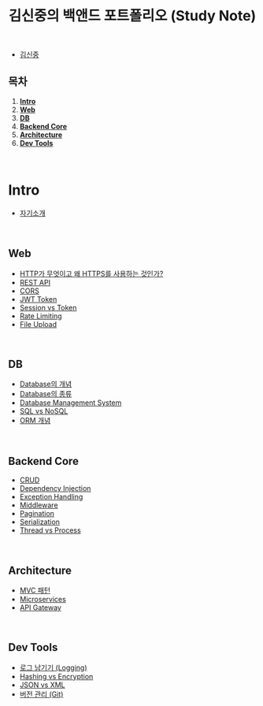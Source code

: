 <div align="center">
  <br />
  <h1>김신중의 백앤드 포트폴리오 (Study Note)</h1>
  <br />
</div>                    


- [김신중](https://github.com/ksj1119/KimSinJoong_Dev_Study_note/blob/main/ksj_study_note/intro/introduce.md)

## 목차

1. [**Intro**](#Intro)
2. [**Web**](#Web)
3. [**DB**](#DB)
4. [**Backend Core**](#Backend-Core)
5. [**Architecture**](#Architecture)
6. [**Dev Tools**](#Dev-Tools)

<br />

# Intro
- [자기소개](https://github.com/ksj1119/KimSinJoong_Dev_Study_note/blob/main/ksj_study_note/intro/introduce.md)

<br />

## Web
- [HTTP가 무엇이고 왜 HTTPS를 사용하는 것인가?](https://github.com/ksj1119/KimSinJoong_Dev_Study_note/blob/main/ksj_study_note/web/WEB_HTTP_HTTPS.md)
- [REST API](https://github.com/ksj1119/KimSinJoong_Dev_Study_note/blob/main/ksj_study_note/web/REST_API.md)
- [CORS](https://github.com/ksj1119/KimSinJoong_Dev_Study_note/blob/main/ksj_study_note/web/CORS.md)
- [JWT Token](https://github.com/ksj1119/KimSinJoong_Dev_Study_note/blob/main/ksj_study_note/web/JWT_Token.md)
- [Session vs Token](https://github.com/ksj1119/KimSinJoong_Dev_Study_note/blob/main/ksj_study_note/web/Session_vs_Token.md)
- [Rate Limiting](https://github.com/ksj1119/KimSinJoong_Dev_Study_note/blob/main/ksj_study_note/web/Rate_Limiting.md)
- [File Upload](https://github.com/ksj1119/KimSinJoong_Dev_Study_note/blob/main/ksj_study_note/web/File_Upload.md)

<br />

## DB
- [Database의 개념](https://github.com/ksj1119/KimSinJoong_Dev_Study_note/blob/main/ksj_study_note/Database/Database_define.md)
- [Database의 종류](https://github.com/ksj1119/KimSinJoong_Dev_Study_note/blob/main/ksj_study_note/Database/Database_type.md)
- [Database Management System](https://github.com/ksj1119/KimSinJoong_Dev_Study_note/blob/main/ksj_study_note/Database/Database_Ms.md)
- [SQL vs NoSQL](https://github.com/ksj1119/KimSinJoong_Dev_Study_note/blob/main/ksj_study_note/Database/SQL_vs_NoSQL.md)
- [ORM 개념](https://github.com/ksj1119/KimSinJoong_Dev_Study_note/blob/main/ksj_study_note/Database/ORM_Concept.md)

<br />

## Backend Core
- [CRUD](https://github.com/ksj1119/KimSinJoong_Dev_Study_note/blob/main/ksj_study_note/backend_core/CRUD.md)
- [Dependency Injection](https://github.com/ksj1119/KimSinJoong_Dev_Study_note/blob/main/ksj_study_note/backend_core/Dependency_Injection.md)
- [Exception Handling](https://github.com/ksj1119/KimSinJoong_Dev_Study_note/blob/main/ksj_study_note/backend_core/Exception_Handling.md)
- [Middleware](https://github.com/ksj1119/KimSinJoong_Dev_Study_note/blob/main/ksj_study_note/backend_core/Middleware.md)
- [Pagination](https://github.com/ksj1119/KimSinJoong_Dev_Study_note/blob/main/ksj_study_note/backend_core/Pagination.md)
- [Serialization](https://github.com/ksj1119/KimSinJoong_Dev_Study_note/blob/main/ksj_study_note/backend_core/Serialization.md)
- [Thread vs Process](https://github.com/ksj1119/KimSinJoong_Dev_Study_note/blob/main/ksj_study_note/backend_core/Thread_vs_Process.md)

<br />

## Architecture
- [MVC 패턴](https://github.com/ksj1119/KimSinJoong_Dev_Study_note/blob/main/ksj_study_note/architecture/MVC_Pattern.md)
- [Microservices](https://github.com/ksj1119/KimSinJoong_Dev_Study_note/blob/main/ksj_study_note/architecture/Microservices.md)
- [API Gateway](https://github.com/ksj1119/KimSinJoong_Dev_Study_note/blob/main/ksj_study_note/architecture/API_Gateway.md)

<br />

## Dev Tools
- [로그 남기기 (Logging)](https://github.com/ksj1119/KimSinJoong_Dev_Study_note/blob/main/ksj_study_note/dev_tools/Logging.md)
- [Hashing vs Encryption](https://github.com/ksj1119/KimSinJoong_Dev_Study_note/blob/main/ksj_study_note/dev_tools/Hashing_vs_Encryption.md)
- [JSON vs XML](https://github.com/ksj1119/KimSinJoong_Dev_Study_note/blob/main/ksj_study_note/dev_tools/JSON_vs_XML.md)
- [버전 관리 (Git)](https://github.com/ksj1119/KimSinJoong_Dev_Study_note/blob/main/ksj_study_note/dev_tools/Version_Control.md)
